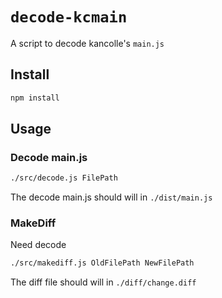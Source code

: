 # `decode-kcmain`

A script to decode kancolle's `main.js`

## Install

```sh
npm install
```

## Usage

### Decode main.js
```sh
./src/decode.js FilePath
```
The decode main.js should will in `./dist/main.js`

### MakeDiff
Need decode
```sh
./src/makediff.js OldFilePath NewFilePath
```
The diff file should will in `./diff/change.diff`
